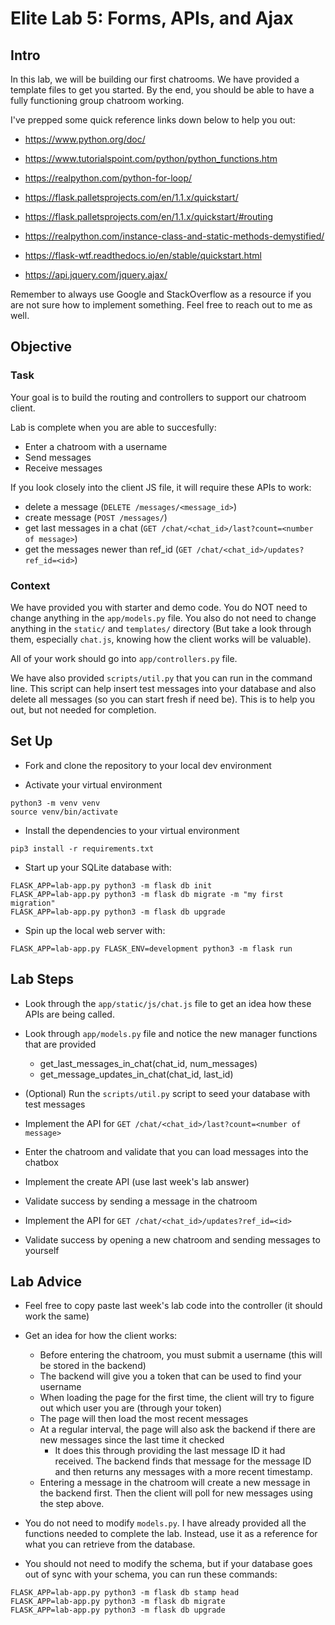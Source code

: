 # Elite Lab 5: Forms, APIs, and Ajax

## Intro
In this lab, we will be building our first chatrooms. We have provided a template files to get you started. By the end, you should be able to have a fully functioning group chatroom working.

I've prepped some quick reference links down below to help you out:

* https://www.python.org/doc/
* https://www.tutorialspoint.com/python/python_functions.htm
* https://realpython.com/python-for-loop/
* https://flask.palletsprojects.com/en/1.1.x/quickstart/
* https://flask.palletsprojects.com/en/1.1.x/quickstart/#routing

* https://realpython.com/instance-class-and-static-methods-demystified/

* https://flask-wtf.readthedocs.io/en/stable/quickstart.html

* https://api.jquery.com/jquery.ajax/


Remember to always use Google and StackOverflow as a resource if you are not sure how to implement something. Feel free to reach out to me as well.


## Objective
### Task
Your goal is to build the routing and controllers to support our chatroom client.

Lab is complete when you are able to succesfully:
* Enter a chatroom with a username
* Send messages
* Receive messages

If you look closely into the client JS file, it will require these APIs to work:
* delete a message (`DELETE /messages/<message_id>`)
* create message (`POST /messages/`)
* get last messages in a chat (`GET /chat/<chat_id>/last?count=<number of message>`)
* get the messages newer than ref_id (`GET /chat/<chat_id>/updates?ref_id=<id>`)

### Context
We have provided you with starter and demo code. You do NOT need to change anything in the `app/models.py` file. You also do not need to change anything in the `static/` and `templates/` directory (But take a look through them, especially `chat.js`, knowing how the client works will be valuable).

All of your work should go into `app/controllers.py` file. 

We have also provided `scripts/util.py` that you can run in the command line. This script can help insert test messages into your database and also delete all messages (so you can start fresh if need be). This is to help you out, but not needed for completion.


## Set Up
* Fork and clone the repository to your local dev environment

* Activate your virtual environment
```
python3 -m venv venv
source venv/bin/activate
```

* Install the dependencies to your virtual environment
```
pip3 install -r requirements.txt
```

* Start up your SQLite database with:
```
FLASK_APP=lab-app.py python3 -m flask db init
FLASK_APP=lab-app.py python3 -m flask db migrate -m "my first migration"
FLASK_APP=lab-app.py python3 -m flask db upgrade
```

* Spin up the local web server with:
```
FLASK_APP=lab-app.py FLASK_ENV=development python3 -m flask run
```


## Lab Steps
* Look through the `app/static/js/chat.js` file to get an idea how these APIs are being called.

* Look through `app/models.py` file and notice the new manager functions that are provided
  * get_last_messages_in_chat(chat_id, num_messages)
  * get_message_updates_in_chat(chat_id, last_id)

* (Optional) Run the `scripts/util.py` script to seed your database with test messages

* Implement the API for `GET /chat/<chat_id>/last?count=<number of message>`

* Enter the chatroom and validate that you can load messages into the chatbox

* Implement the create API (use last week's lab answer)

* Validate success by sending a message in the chatroom

* Implement the API for `GET /chat/<chat_id>/updates?ref_id=<id>`

* Validate success by opening a new chatroom and sending messages to yourself


## Lab Advice
* Feel free to copy paste last week's lab code into the controller (it should work the same)

* Get an idea for how the client works:
  * Before entering the chatroom, you must submit a username (this will be stored in the backend)
  * The backend will give you a token that can be used to find your username
  * When loading the page for the first time, the client will try to figure out which user you are (through your token)
  * The page will then load the most recent messages
  * At a regular interval, the page will also ask the backend if there are new messages since the last time it checked
    * It does this through providing the last message ID it had received. The backend finds that message for the message ID and then returns any messages with a more recent timestamp.
  * Entering a message in the chatroom will create a new message in the backend first. Then the client will poll for new messages using the step above.

* You do not need to modify `models.py`. I have already provided all the functions needed to complete the lab. Instead, use it as a reference for what you can retrieve from the database.

* You should not need to modify the schema, but if your database goes out of sync with your schema, you can run these commands:
```
FLASK_APP=lab-app.py python3 -m flask db stamp head
FLASK_APP=lab-app.py python3 -m flask db migrate
FLASK_APP=lab-app.py python3 -m flask db upgrade
```
